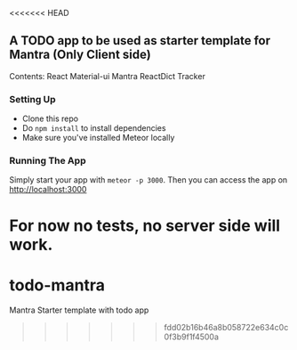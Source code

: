 <<<<<<< HEAD
## A TODO app to be used as starter template for Mantra (Only Client side)

Contents:
	React
	Material-ui
	Mantra
	ReactDict
	Tracker
	
### Setting Up
* Clone this repo
* Do `npm install` to install dependencies
* Make sure you've installed Meteor locally

### Running The App

Simply start your app with `meteor -p 3000`. 
Then you can access the app on <http://localhost:3000>

For now no tests, no server side will work.
=======
# todo-mantra
Mantra Starter template with todo app
>>>>>>> fdd02b16b46a8b058722e634c0c0f3b9f1f4500a
